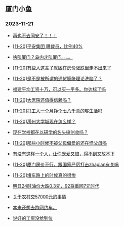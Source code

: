 ## 厦门小鱼 
### 2023-11-21

+ [再也不去同安了！！！](http://bbs.xmfish.com/read-htm-tid-18108569.html)

+ [[11-20]平安集团 曝裁员，比例40%](http://bbs.xmfish.com/read-htm-tid-18108559.html)

+ [啥叫厦门？岛内才叫厦门。。。。](http://bbs.xmfish.com/read-htm-tid-18108474.html)

+ [[11-20]有些人这辈子就困在房价涨跌里走不出来了](http://bbs.xmfish.com/read-htm-tid-18108489.html)

+ [[11-20]是不是被所谓的通货膨胀理论洗脑了？](http://bbs.xmfish.com/read-htm-tid-18108455.html)

+ [福建平均工资十万，可以买一平多。你达标了吗](http://bbs.xmfish.com/read-htm-tid-18108406.html)

+ [[11-20]大医院还值得信赖吗？](http://bbs.xmfish.com/read-htm-tid-18108375.html)

+ [[11-20]打工人一个月挣个七八千真的够生活吗](http://bbs.xmfish.com/read-htm-tid-18108684.html)

+ [[11-20]禹州大学城现在怎么样？](http://bbs.xmfish.com/read-htm-tid-18108579.html)

+ [现在学校都在以研学的名头搞创收吗？](http://bbs.xmfish.com/read-htm-tid-18108736.html)

+ [[11-20]那些小时候不被父母偏爱的还在怪父母吗](http://bbs.xmfish.com/read-htm-tid-18108467.html)

+ [有没有这样一个人，让你既爱又恨，得不到又放不下](http://bbs.xmfish.com/read-htm-tid-18108443.html)

+ [[11-20]厦门房价不行，跟国家严厉打击zhapian有关吗](http://bbs.xmfish.com/read-htm-tid-18108545.html)

+ [[11-20]堵车路上的时候真的很惨](http://bbs.xmfish.com/read-htm-tid-18108681.html)

+ [明日24时油价大跌0.3元，92将重回7元时代](http://bbs.xmfish.com/read-htm-tid-18108645.html)

+ [关于农村交57000元的事情](http://bbs.xmfish.com/read-htm-tid-18108838.html)

+ [本来还想去跑网约车。](http://bbs.xmfish.com/read-htm-tid-18108750.html)

+ [说好的工资没给到位](http://bbs.xmfish.com/read-htm-tid-18108764.html)

